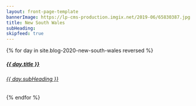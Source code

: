 ```yaml
---
layout: front-page-template
bannerImage: https://lp-cms-production.imgix.net/2019-06/65830387.jpg
title: New South Wales
subHeading: 
skipfeed: true
---
```


<div class="text-uppercase adventure-list experience">
  {% for day in site.blog-2020-new-south-wales reversed %}
    <div class="col-md-6 col-sm-6 animated fadeInUp" data-wow-delay="0.1s" data-wow-duration="1s">
      <a href="{{day.url | prepend: site.baseurl}}">
        <img src="{{ day.bannerImage }}"  alt="" class="img-responsive">
        <div class="overlay-lnk text-uppercase text-center">
          <i class="icon icon-streetsign"></i>
          <h5>{{ day.title }}</h5>
          <h6>{{ day.subHeading }}</h6>
        </div>
      </a>
    </div>
  {% endfor %}
</div>
